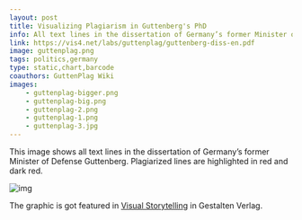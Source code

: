 ```yaml
---
layout: post
title: Visualizing Plagiarism in Guttenberg's PhD
info: All text lines in the dissertation of Germany’s former Minister of Defense Guttenberg. Created in about 1 hour, based on the data collected by the folks at Guttenplag Wiki. Published a day before the minister finally resigned from office (good timing!).
link: https://vis4.net/labs/guttenplag/guttenberg-diss-en.pdf
image: guttenplag.png
tags: politics,germany
type: static,chart,barcode
coauthors: GuttenPlag Wiki
images:
    - guttenplag-bigger.png
    - guttenplag-big.png
    - guttenplag-2.png
    - guttenplag-1.png
    - guttenplag-3.jpg
---
```


This image shows all text lines in the dissertation of Germany’s former Minister of Defense Guttenberg. Plagiarized lines are highlighted in red and dark red.

![img](/images/visual-storytelling.gif)

The graphic is got featured in [Visual Storytelling](https://shop.gestalten.com/visual-storytelling.html) in Gestalten Verlag.
